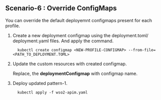 ## Scenario-6 : Override ConfigMaps

You can override the default deployemnt configmaps present for each profile.

1. Create a new deployment configmap using the deployment.toml/ deployment.yaml files. And apply the command.

    ```
      kubectl create configmap <NEW-PROFILE-CONFIGMAP> --from-file=<PATH_TO_DEPLOYMENT.TOML>
    ```

2. Update the custom resources with created configmap.

    Replace, the **deploymentConfigmap** with configmap name.

3. Deploy updated pattern-1.

    ```
      kubectl apply -f wso2-apim.yaml
    ```
